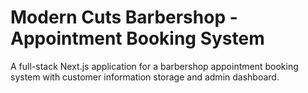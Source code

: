 # Modern Cuts Barbershop - Appointment Booking System

A full-stack Next.js application for a barbershop appointment booking system with customer information storage and admin dashboard.

<!-- ## Features

- **Customer-facing booking system**:
  - Date and time slot selection
  - Customer information collection and storage
  - Booking confirmation
  
- **Admin dashboard**:
  - Manage available time slots
  - View all customer appointments
  - Filter appointments by date
  - View customer details

## Tech Stack

- **Frontend**: Next.js, React, Tailwind CSS, Framer Motion
- **Backend**: Next.js API Routes
- **Database**: MongoDB (with Mongoose)
- **Styling**: Tailwind CSS with shadcn/ui components

## Setup Instructions

### Prerequisites

- Node.js (v16 or higher)
- MongoDB database (local or cloud-based like MongoDB Atlas or Neon)

### Installation

1. Clone the repository:
   ```bash
   git clone <repository-url>
   cd modern-cuts-barbershop
   ```

2. Install dependencies:
   ```bash
   npm install
   ```

3. Set up environment variables:
   Create a `.env.local` file in the root directory with the following variables:
   ```
   # MongoDB connection string (replace with your actual MongoDB connection string)
   MONGODB_URI=mongodb://localhost:27017/barbershop
   
   # Next.js environment variables
   NEXT_PUBLIC_APP_URL=http://localhost:3000
   ```

4. Run the development server:
   ```bash
   npm run dev
   ```

5. Open [http://localhost:3000](http://localhost:3000) in your browser to see the application.

## Database Schema

### Customer Collection

```typescript
{
  _id: ObjectId,
  name: String,
  email: String,
  phone: String,
  createdAt: Date,
  updatedAt: Date
}
```

### Appointment Collection

```typescript
{
  _id: ObjectId,
  customerId: ObjectId (reference to Customer),
  date: Date,
  time: String,
  status: String (enum: 'booked', 'completed', 'cancelled'),
  createdAt: Date,
  updatedAt: Date
}
```

## API Endpoints

- **POST /api/bookings**: Create a new booking
  - Request body: `{ name, email, phone, date, time }`
  - Response: `{ success, data: { appointment, customer } }`

- **GET /api/bookings**: Get all bookings
  - Response: `{ success, data: [appointments] }`

- **GET /api/customers**: Get all customers
  - Response: `{ success, data: [customers] }`

## Usage

### Customer Booking Flow

1. Visit the homepage and click "Book Now"
2. Select a date from the calendar
3. Choose an available time slot
4. Fill in your personal information
5. Confirm the booking
6. Receive a booking confirmation

### Admin Dashboard

1. Visit `/admin` to access the admin dashboard
2. View all appointments
3. Select a date to filter appointments
4. Manage time slot availability by blocking/unblocking slots

## Deployment

This application can be deployed to Vercel, Netlify, or any other platform that supports Next.js applications.

Make sure to set the environment variables in your deployment platform's settings.

## License

[MIT](LICENSE)  -->
